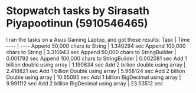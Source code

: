 # Stopwatch tasks by Sirasath Piyapootinun (5910546465)
I ran the tasks on a Asus Gaming Laptop, and got these results:
Task | Time
---- | ----
Append 50,000 chars to String | 1.340294 sec
Append 100,000 chars to String | 3.310943 sec
Append 50,000 chars to StringBuilder | 0.001792 sec
Append 100,000 chars to StringBuilder | 0.002081 sec
Add 1 billion double using array | 1.190634 sec
Add 2 billion double using array | 2.418821 sec
Add 1 billion Double using array | 5.968124 sec
Add 2 billion Double using array | 10.65095 sec
Add 1 billion BigDecimal using array | 9.991112 sec
Add 2 billion BigDecimal using array | 23.53512 sec
